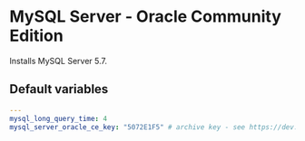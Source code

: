 # MySQL Server - Oracle Community Edition
<!--TOC-->
<!--ENDTOC-->

Installs MySQL Server 5.7.

<!--ROLEVARS-->
## Default variables
```yaml
---
mysql_long_query_time: 4
mysql_server_oracle_ce_key: "5072E1F5" # archive key - see https://dev.mysql.com/doc/mysql-apt-repo-quick-guide/en/#repo-qg-apt-repo-manual-setup

```

<!--ENDROLEVARS-->
